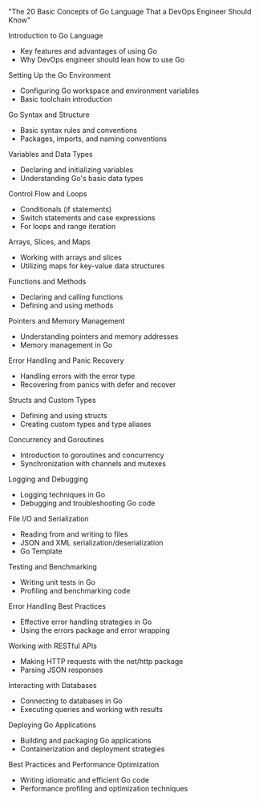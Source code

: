 "The 20 Basic Concepts of Go Language That a DevOps Engineer Should Know"

Introduction to Go Language
- Key features and advantages of using Go
- Why DevOps engineer should lean how to use Go

Setting Up the Go Environment
- Configuring Go workspace and environment variables
- Basic toolchain introduction

Go Syntax and Structure
- Basic syntax rules and conventions
- Packages, imports, and naming conventions

Variables and Data Types
- Declaring and initializing variables
- Understanding Go's basic data types

Control Flow and Loops
- Conditionals (if statements)
- Switch statements and case expressions
- For loops and range iteration

Arrays, Slices, and Maps
- Working with arrays and slices
- Utilizing maps for key-value data structures

Functions and Methods
- Declaring and calling functions
- Defining and using methods


Pointers and Memory Management
- Understanding pointers and memory addresses
- Memory management in Go

Error Handling and Panic Recovery
- Handling errors with the error type
- Recovering from panics with defer and recover

Structs and Custom Types
- Defining and using structs
- Creating custom types and type aliases

Concurrency and Goroutines
- Introduction to goroutines and concurrency
- Synchronization with channels and mutexes

Logging and Debugging
- Logging techniques in Go
- Debugging and troubleshooting Go code

File I/O and Serialization
- Reading from and writing to files
- JSON and XML serialization/deserialization
- Go Template

Testing and Benchmarking
- Writing unit tests in Go
- Profiling and benchmarking code

Error Handling Best Practices
- Effective error handling strategies in Go
- Using the errors package and error wrapping

Working with RESTful APIs
- Making HTTP requests with the net/http package
- Parsing JSON responses

Interacting with Databases
- Connecting to databases in Go
- Executing queries and working with results

Deploying Go Applications
- Building and packaging Go applications
- Containerization and deployment strategies


Best Practices and Performance Optimization
- Writing idiomatic and efficient Go code
- Performance profiling and optimization techniques